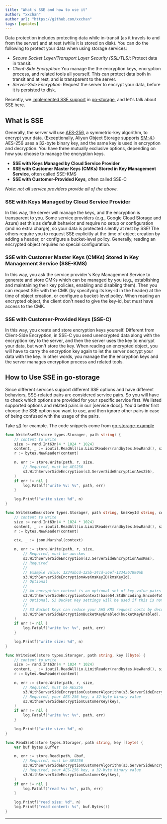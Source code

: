 ```yaml
---
title: "What's SSE and how to use it"
author: "xxchan"
author_url: "https://github.com/xxchan"
tags: [updates]
---
```


Data protection includes protecting data while in-transit (as it travels to and from the server) and at rest (while it is stored on disk). You can do the following to protect your data when using storage services:

- *Secure Socket Layer/Transport Layer Security (SSL/TLS)*: Protect data in transit.
- *Client-Side Encryption*: You manage the the encryption keys, encryption process, and related tools all yourself. This can protect data both in transit and at rest, and is transparent to the server.
- *Server-Side Encryption*: Request the server to encrypt your data, before it is persisted to disk. 

Recently, we [implemented SSE support](https://github.com/aos-dev/go-storage/issues/523) in [go-storage], and let's talk about SSE here.

## What is SSE

Generally, the server will use [AES-256], a symmetric-key algorithm, to encrypt your data. (Exceptionally, Aliyun Object Storage supports [SM-4].) AES-256 uses a 32-byte binary key, and the same key is used in encryption and decryption. You have three mutually exclusive options, depending on how you choose to manage the encryption keys.

- **SSE with Keys Managed by Cloud Service Provider**
- **SSE with Customer Master Keys (CMKs) Stored in Key Management Service**, often called SSE-KMS
- **SSE with Customer-Provided Keys**, often called SSE-C

*Note: not all service providers provide all of the above.*

### SSE with Keys Managed by Cloud Service Provider

In this way, the server will manage the keys, and the encryption is transparent to you. Some service providers (e.g., Google Cloud Storage and Azure) set this as default behavior and require no setup or configuration (and no extra charge), so your data is protected silently at rest by SSE! The others require you to request SSE explicitly at the time of object creation by adding a header, or configure a bucket-level policy. Generally, reading an encrypted object requires no special configuration.

### SSE with Customer Master Keys (CMKs) Stored in Key Management Service (SSE-KMS)

In this way, you ask the service provider's Key Management Service to generate and store CMKs which can be managed by you (e.g., establishing and maintaining their key policies, enabling and disabling them). Then you can request SSE with the CMK (by specifying its key-id in the header) at the time of object creation, or configure a bucket-level policy. When reading an encrypted object, the client don't need to give the key-id, but must have access to the CMK. 

### SSE with Customer-Provided Keys (SSE-C)

In this way, you create and store encryption keys yourself. Different from Client-Side Encryption, in SSE-C you send unencrypted data along with the encryption key to the server, and then the server uses the key to encrypt your data, but won't store the key. When reading an encrypted object, you will have to carry the encryption key again to let the server decrypt your data with the key. In other words, you manage the the encryption keys and the server manages encryption process and related tools.

## How to Use SSE in go-storage

Since different services support different SSE options and have different behaviors, SSE-related pairs are considered service pairs. So you will have to check which options are provided for your specific service first. We listed supported options and related pairs in our [service docs]. You'd better first choose the SSE option you want to use, and then ignore other pairs in case of being confused with the usage of the pairs.

Take [s3] for example. The code snippets come from [go-storage-example]

``` Go
func WriteSseS3(store types.Storager, path string) {
	// content to write
	size := rand.Int63n(4 * 1024 * 1024)
	content, _ := ioutil.ReadAll(io.LimitReader(randbytes.NewRand(), size))
	r := bytes.NewReader(content)

	n, err := store.Write(path, r, size,
		// Required, must be AES256
		s3.WithServerSideEncryption(s3.ServerSideEncryptionAes256),
	)
	if err != nil {
		log.Fatalf("write %v: %v", path, err)
	}

	log.Printf("write size: %d", n)
}

func WriteSseKms(store types.Storager, path string, kmsKeyId string, context map[string]string, bucketKeyEnabled bool) {
	// content to write
	size := rand.Int63n(4 * 1024 * 1024)
	content, _ := ioutil.ReadAll(io.LimitReader(randbytes.NewRand(), size))
	r := bytes.NewReader(content)

	ctx, _ := json.Marshal(context)

	n, err := store.Write(path, r, size,
		// Required, must be aws:kms
		s3.WithServerSideEncryption(s3.ServerSideEncryptionAwsKms),
		// Required
		//
		// Example value: 1234abcd-12ab-34cd-56ef-1234567890ab
		s3.WithServerSideEncryptionAwsKmsKeyID(kmsKeyId),
		// Optional
		//
		// An encryption context is an optional set of key-value pairs that can contain additional contextual information about the data. https://docs.aws.amazon.com/AmazonS3/latest/userguide/UsingKMSEncryption.html#encryption-context
		s3.WithServerSideEncryptionContext(base64.StdEncoding.EncodeToString(ctx)),
		// Optional, S3 Bucket Key settings will be used if this is not specified.
		//
		// S3 Bucket Keys can reduce your AWS KMS request costs by decreasing the request traffic from Amazon S3 to AWS KMS. https://docs.aws.amazon.com/AmazonS3/latest/userguide/UsingKMSEncryption.html#sse-kms-bucket-keys
		s3.WithServerSideEncryptionBucketKeyEnabled(bucketKeyEnabled),
	)
	if err != nil {
		log.Fatalf("write %v: %v", path, err)
	}

	log.Printf("write size: %d", n)
}

func WriteSseC(store types.Storager, path string, key []byte) {
	// content to write
	size := rand.Int63n(4 * 1024 * 1024)
	content, _ := ioutil.ReadAll(io.LimitReader(randbytes.NewRand(), size))
	r := bytes.NewReader(content)

	n, err := store.Write(path, r, size,
		// Required, must be AES256
		s3.WithServerSideEncryptionCustomerAlgorithm(s3.ServerSideEncryptionAes256),
		// Required, your AES-256 key, a 32-byte binary value
		s3.WithServerSideEncryptionCustomerKey(key),
	)
	if err != nil {
		log.Fatalf("write %v: %v", path, err)
	}

	log.Printf("write size: %d", n)
}

func ReadSseC(store types.Storager, path string, key []byte) {
	var buf bytes.Buffer

	n, err := store.Read(path, &buf,
		// Required, must be AES256
		s3.WithServerSideEncryptionCustomerAlgorithm(s3.ServerSideEncryptionAes256),
		// Required, your AES-256 key, a 32-byte binary value
		s3.WithServerSideEncryptionCustomerKey(key),
	)
	if err != nil {
		log.Fatalf("read %v: %v", path, err)
	}

	log.Printf("read size: %d", n)
	log.Printf("read content: %s", buf.Bytes())
}
```

---

[go-storage]: https://github.com/aos-dev/go-storage
[AES-256]: https://en.wikipedia.org/wiki/Advanced_Encryption_Standard
[SM-4]: https://en.wikipedia.org/wiki/SM4_(cipher)
[servide docs]: ../docs/services/index
[s3]: ../docs/go-storage/services/s3#server-side-encryption-sse
[go-storage-example]: https://github.com/aos-dev/go-storage-example